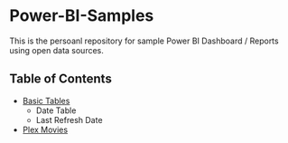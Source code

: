 # Power-BI-Samples
This is the persoanl repository for sample Power BI Dashboard / Reports using open data sources. 

## Table of Contents

- [Basic Tables](./docs/BasicData.md)
    - Date Table
    - Last Refresh Date
- [Plex Movies](./docs/Plex.md)